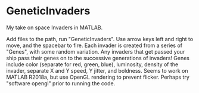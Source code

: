 # GeneticInvaders
My take on space Invaders in MATLAB.

Add files to the path, run "GeneticInvaders". Use arrow keys left and right to move, and the spacebar to fire. Each invader is created from a series of "Genes", with some random variation. Any invaders that get passed your ship pass their genes on to the successive generations of invaders! Genes include color (separate for red, green, blue), luminosity, density of the invader, separate X and Y speed, Y jitter, and boldness. Seems to work on MATLAB R2018a, but use OpenGL rendering to prevent flicker. Perhaps try "software opengl" prior to running the code.
